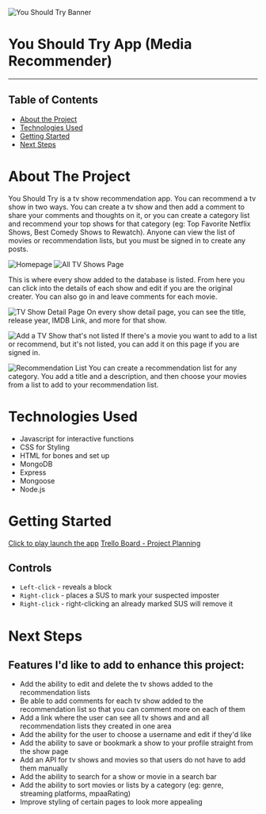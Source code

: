 ![You Should Try Banner](images/readme/readmebanner.png)
# You Should Try App (Media Recommender)
---
## Table of Contents

* [About the Project](#about-the-project)
* [Technologies Used](#technologies-used)
* [Getting Started](#getting-started)
* [Next Steps](#next-steps)


# About The Project
You Should Try is a tv show recommendation app. You can recommend a tv show in two ways. You can create a tv show and then add a comment to share your comments and thoughts on it, or you can create a category list and recommend your top shows for that category (eg: Top Favorite Netflix Shows, Best Comedy Shows to Rewatch). Anyone can view the list of movies or recommendation lists, but you must be signed in to create any posts.

![Homepage](images/readme/homepage.png)
![All TV Shows Page](images/readme/allshows.png)

This is where every show added to the database is listed. From here you can click into the details of each show and edit if you are the original creater. You can also go in and leave comments for each movie.

![TV Show Detail Page](images/readme/showdetailpage.png)
On every show detail page, you can see the title, release year, IMDB Link, and more for that show.

![Add a TV Show that's not listed](images/readme/createshow.png)
If there's a movie you want to add to a list or recommend, but it's not listed, you can add it on this page if you are signed in.

![Recommendation List](images/readme/reclistadd.png)
You can create a recommendation list for any category. You add a title and a description, and then choose your  movies from a list to add to your recommendation list.

# Technologies Used

* Javascript for interactive functions
* CSS for Styling
* HTML for bones and set up
* MongoDB
* Express
* Mongoose
* Node.js


# Getting Started

[Click to play launch the app](http://localhost:3000/)
[Trello Board - Project Planning](https://trello.com/b/flfEQG2v/sei-project-2)

## Controls
* `Left-click` - reveals a block
* `Right-click` - places a SUS to mark your suspected imposter
* `Right-click` - right-clicking an already marked SUS will remove it


# Next Steps

## Features I'd like to add to enhance this project:

* Add the ability to edit and delete the tv shows added to the recommendation lists
* Be able to add comments for each tv show added to the recommendation list so that you can comment more on each of them
* Add a link where the user can see all tv shows and and all recommendation lists they created in one area
* Add the ability for the user to choose a username and edit if they'd like
* Add the ability to save or bookmark a show to your profile straight from the show page
* Add an API for tv shows and movies so that users do not have to add them manually
* Add the ability to search for a show or movie in a search bar
* Add the ability to sort movies or lists by a category (eg: genre, streaming platforms, mpaaRating)
* Improve styling of certain pages to look more appealing